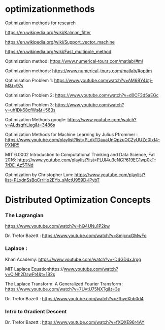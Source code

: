 # optimizationmethods
Optimization methods for research

https://en.wikipedia.org/wiki/Kalman_filter

https://en.wikipedia.org/wiki/Support_vector_machine

https://en.wikipedia.org/wiki/Fast_multipole_method

Optimization method: https://www.numerical-tours.com/matlab/#ml

Optimization methods: https://www.numerical-tours.com/matlab/#optim

Optimisation Problem 1: https://www.youtube.com/watch?v=AM6BY4btj-M&t=97s

Optimisation Problem 2: https://www.youtube.com/watch?v=d0CF3d5aEGc

Optimisation Problem 3: https://www.youtube.com/watch?v=uh1Dk68cfWs&t=563s

Optimization Methods google: https://www.youtube.com/watch?v=ALdsqfrLieg&t=3486s

Optimization Methods for Machine Learning by Julius Pfrommer : https://www.youtube.com/playlist?list=PLdkTDauaUnQpzuOCZyUUZc0lxf4-PXNR5

MIT 6.0002 Introduction to Computational Thinking and Data Science, Fall 2016: https://www.youtube.com/playlist?list=PLUl4u3cNGP619EG1wp0kT-7rDE_Az5TNd

Optimization by Christopher Lum: https://www.youtube.com/playlist?list=PLxdnSsBqCrrHo2EYb_sMctU959D-iPybT

<h1>Distributed Optimization Concepts</h1>

<h3>The Lagrangian</h3>

https://www.youtube.com/watch?v=hQ4UNu1P2kw

Dr. Trefor Bazett : https://www.youtube.com/watch?v=8mjcnxGMwFo

<h3>Laplace :</h3> 

Khan Academy: https://www.youtube.com/watch?v=-D4GDdxJrpg

MIT Laplace Equationhttps://www.youtube.com/watch?v=OiNh2DswFt4&t=182s

The Laplace Transform: A Generalized Fourier Transform : https://www.youtube.com/watch?v=7UvtU75NXTg&t=3s

Dr. Trefor Bazett : https://www.youtube.com/watch?v=zfhyeXbb0d4

<h3>Intro to Gradient Descent </h3>

Dr. Trefor Bazett : https://www.youtube.com/watch?v=fXQXE96r4AY

 
